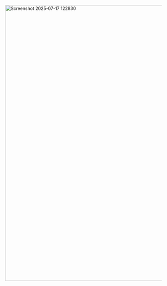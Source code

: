 
<img width="1812" height="884" alt="Screenshot 2025-07-17 122830" src="https://github.com/user-attachments/assets/7da5de85-ca9c-43a6-8f19-d754a136f607" />
